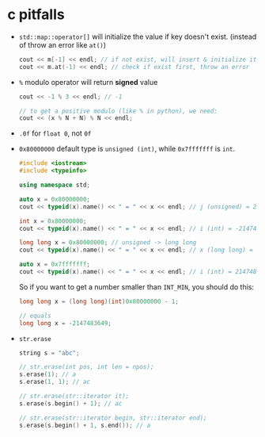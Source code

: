 # c pitfalls

* `std::map::operator[]` will initialize the value if key doesn't exist. (instead of throw an error like `at()`)

  ```c++
  cout << m[-1] << endl; // if not exist, will insert & initialize it ! (here int --> 0)
  cout << m.at(-1) << endl; // check if exist first, throw an error
  ```

* `%` modulo operator will return **signed** value

  ```c++
  cout << -1 % 3 << endl; // -1
  
  // to get a positive modulo (like % in python), we need:
  cout << (x % N + N) % N << endl;
  ```

* `.0f` for `float 0`, not `0f`

* `0x80000000` default type is `unsigned (int)`, while `0x7fffffff` is `int`.

  ```cpp
  #include <iostream>
  #include <typeinfo>
  
  using namespace std;
  
  auto x = 0x80000000;
  cout << typeid(x).name() << " = " << x << endl; // j (unsigned) = 2147483648 
  
  int x = 0x80000000;
  cout << typeid(x).name() << " = " << x << endl; // i (int) = -2147483648
  
  long long x = 0x80000000; // unsigned -> long long
  cout << typeid(x).name() << " = " << x << endl; // x (long long) = 2147483648
  
  auto x = 0x7fffffff;
  cout << typeid(x).name() << " = " << x << endl; // i (int) = 2147483647
  ```

  So if you want to get a number smaller than `INT_MIN`, you should do this:

  ```cpp
  long long x = (long long)(int)0x80000000 - 1;
  
  // equals
  long long x = -2147483649;
  ```

* `str.erase`

  ```cpp
  string s = "abc";
  
  // str.erase(int pos, int len = npos);
  s.erase(1); // a
  s.erase(1, 1); // ac
  
  // str.erase(str::iterator it);
  s.erase(s.begin() + 1); // ac
  
  // str.erase(str::iterator begin, str::iterator end);
  s.erase(s.begin() + 1, s.end()); // a
  ```

  

